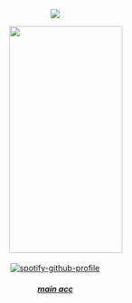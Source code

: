 <div id="header" align="center">
  
![](https://komarev.com/ghpvc/?username=insertplayer1&color=48A404&label=player2.exe)


<div id="header" align="center">

ㅤㅤㅤ<img src=https://files.catbox.moe/f2mnu7.webp width="200" height="400">

<div id="header" align="center">

[![spotify-github-profile](https://spotify-github-profile.kittinanx.com/api/view?uid=31tun4g3oquqldxlem2ytxhgji44&cover_image=true&theme=novatorem&show_offline=false&background_color=121212&interchange=false&bar_color=4fa212&bar_color_cover=false)](https://github.com/kittinan/spotify-github-profile)
  
##### [main acc](https://github.com/superbadmario)

